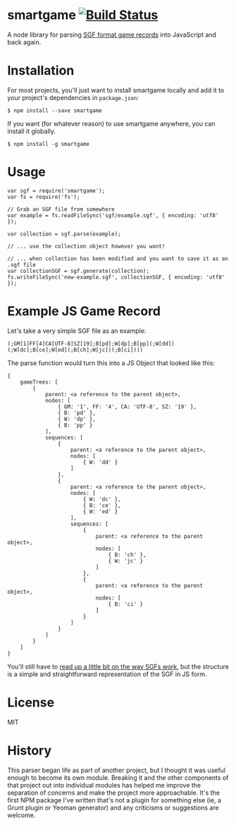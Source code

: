 # smartgame [![Build Status](https://api.travis-ci.org/neagle/smartgame.png?branch=master)](https://travis-ci.org/neagle/smartgame)

A node library for parsing [SGF format game records](http://www.red-bean.com/sgf/index.html) into JavaScript and back again.

Installation
============

For most projects, you'll just want to install smartgame locally and add it to your project's dependencies in `package.json`:

```
$ npm install --save smartgame
```

If you want (for whatever reason) to use smartgame anywhere, you can install it globally.

```
$ npm install -g smartgame
```

Usage
=====

	var sgf = require('smartgame');
	var fs = require('fs');

	// Grab an SGF file from somewhere
	var example = fs.readFileSync('sgf/example.sgf', { encoding: 'utf8' });

	var collection = sgf.parse(example);

	// ... use the collection object however you want!

	// ... when collection has been modified and you want to save it as an .sgf file
	var collectionSGF = sgf.generate(collection);
	fs.writeFileSync('new-example.sgf', collectionSGF, { encoding: 'utf8' });

Example JS Game Record
======================

Let's take a very simple SGF file as an example:

	(;GM[1]FF[4]CA[UTF-8]SZ[19];B[pd];W[dp];B[pp](;W[dd])(;W[dc];B[ce];W[ed](;B[ch];W[jc])(;B[ci])))

The parse function would turn this into a JS Object that looked like this:

	{
		gameTrees: [
			{
				parent: <a reference to the parent object>,
				nodes: [
					{ GM: '1', FF: '4', CA: 'UTF-8', SZ: '19' },
					{ B: 'pd' },
					{ W: 'dp' },
					{ B: 'pp' }
				],
				sequences: [
					{
						parent: <a reference to the parent object>,
						nodes: [
							{ W: 'dd' }
						]
					},
					{
						parent: <a reference to the parent object>,
						nodes: [
							{ W: 'dc' },
							{ B: 'ce' },
							{ W: 'ed' }
						],
						sequences: [
							{
								parent: <a reference to the parent object>,
								nodes: [
									{ B: 'ch' },
									{ W: 'jc' }
								]
							},
							{
								parent: <a reference to the parent object>,
								nodes: [
									{ B: 'ci' }
								]
							}
						]
					}
				]
			}
		]
	}

You'll still have to [read up a little bit on the way SGFs work](http://www.red-bean.com/sgf/index.html), but the structure is a simple and straightforward representation of the SGF in JS form.

License
=======

MIT

History
=======

This parser began life as part of another project, but I thought it was useful enough to become its own module. Breaking it and the other components of that project out into individual modules has helped me improve the separation of concerns and make the project more approachable. It's the first NPM package I've written that's not a plugin for something else (ie, a Grunt plugin or Yeoman generator) and any criticisms or suggestions are welcome.

